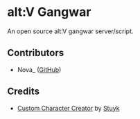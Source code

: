 # alt:V Gangwar
An open source alt:V gangwar server/script.

## Contributors
* Nova_ ([GitHub](https://github.com/Nova-px))

## Credits
* [Custom Character Creator](https://github.com/Stuyk/altv-os-character-editor) by [Stuyk](https://github.com/Stuyk)
